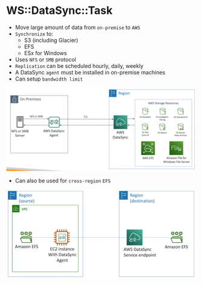 # WS::DataSync::Task

- Move large amount of data from `on-premise` to `AWS`
- `Synchronize` to:
  - S3 (including Glacier)
  - EFS
  - ESx for Windows
- Uses `NFS` or `SMB` protocol
- `Replication` can be scheduled hourly, daily, weekly
- A DataSync `agent` must be installed in on-premise machines
- Can setup `bandwidth limit`

![DataSync](../../../images/datasync.png)

- Can also be used for `cross-region` `EFS`

![DataSync EFS](../../../images/datasync-efs.png)
